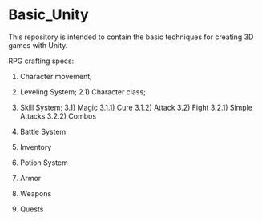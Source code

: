 # Basic_Unity
 This repository is intended to contain the basic techniques for creating 3D games with Unity.
 
RPG crafting specs:

1) Character movement;

2) Leveling System;
 2.1) Character class;

3) Skill System;
 3.1) Magic
  3.1.1) Cure
  3.1.2) Attack
 3.2) Fight
  3.2.1) Simple Attacks
  3.2.2) Combos
  
4) Battle System

5) Inventory

6) Potion System

7) Armor

8) Weapons

9) Quests
